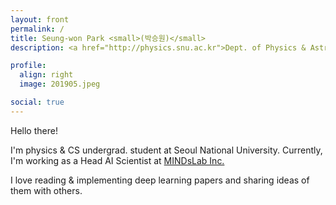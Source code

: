 ```yaml
---
layout: front
permalink: /
title: Seung-won Park <small>(박승원)</small>
description: <a href="http://physics.snu.ac.kr">Dept. of Physics & Astronomy</a>, <a href="http://en.snu.ac.kr">Seoul National University</a>. <br> 서울대학교 물리천문학부.

profile:
  align: right
  image: 201905.jpeg

social: true
---
```


Hello there!

I'm physics & CS undergrad. student at Seoul National University.
Currently, I'm working as a Head AI Scientist at [MINDsLab Inc.](https://mindslab.ai)

I love reading & implementing deep learning papers and sharing ideas of them with others.

